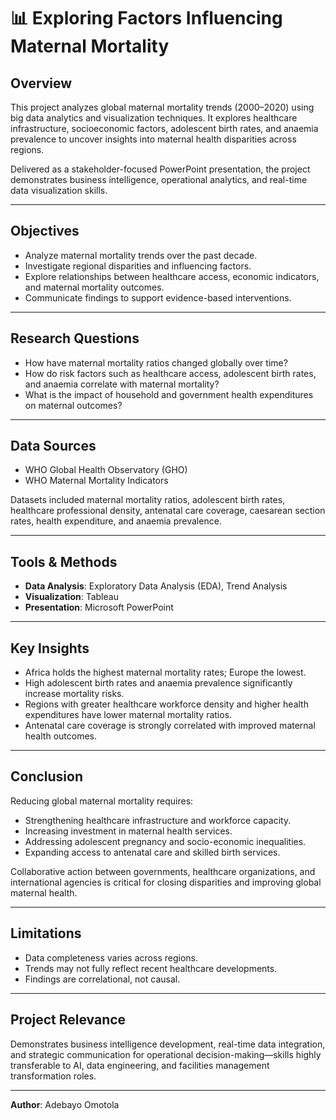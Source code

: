 # 📊 Exploring Factors Influencing Maternal Mortality

## Overview
This project analyzes global maternal mortality trends (2000–2020) using big data analytics and visualization techniques. It explores healthcare infrastructure, socioeconomic factors, adolescent birth rates, and anaemia prevalence to uncover insights into maternal health disparities across regions.

Delivered as a stakeholder-focused PowerPoint presentation, the project demonstrates business intelligence, operational analytics, and real-time data visualization skills.

---

## Objectives
- Analyze maternal mortality trends over the past decade.
- Investigate regional disparities and influencing factors.
- Explore relationships between healthcare access, economic indicators, and maternal mortality outcomes.
- Communicate findings to support evidence-based interventions.

---

## Research Questions
- How have maternal mortality ratios changed globally over time?
- How do risk factors such as healthcare access, adolescent birth rates, and anaemia correlate with maternal mortality?
- What is the impact of household and government health expenditures on maternal outcomes?

---

## Data Sources
- WHO Global Health Observatory (GHO)
- WHO Maternal Mortality Indicators

Datasets included maternal mortality ratios, adolescent birth rates, healthcare professional density, antenatal care coverage, caesarean section rates, health expenditure, and anaemia prevalence.

---

## Tools & Methods
- **Data Analysis**: Exploratory Data Analysis (EDA), Trend Analysis
- **Visualization**: Tableau
- **Presentation**: Microsoft PowerPoint

---

## Key Insights
- Africa holds the highest maternal mortality rates; Europe the lowest.
- High adolescent birth rates and anaemia prevalence significantly increase mortality risks.
- Regions with greater healthcare workforce density and higher health expenditures have lower maternal mortality ratios.
- Antenatal care coverage is strongly correlated with improved maternal health outcomes.

---

## Conclusion
Reducing global maternal mortality requires:
- Strengthening healthcare infrastructure and workforce capacity.
- Increasing investment in maternal health services.
- Addressing adolescent pregnancy and socio-economic inequalities.
- Expanding access to antenatal care and skilled birth services.

Collaborative action between governments, healthcare organizations, and international agencies is critical for closing disparities and improving global maternal health.

---

## Limitations
- Data completeness varies across regions.
- Trends may not fully reflect recent healthcare developments.
- Findings are correlational, not causal.

---

## Project Relevance
Demonstrates business intelligence development,  real-time data integration, and strategic communication for operational decision-making—skills highly transferable to AI, data engineering, and facilities management transformation roles.

---

**Author**: Adebayo Omotola  

